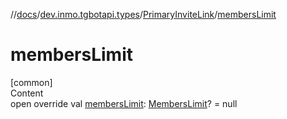 //[docs](../../../index.md)/[dev.inmo.tgbotapi.types](../index.md)/[PrimaryInviteLink](index.md)/[membersLimit](members-limit.md)



# membersLimit  
[common]  
Content  
open override val [membersLimit](members-limit.md): [MembersLimit](../index.md#%5Bdev.inmo.tgbotapi.types%2FMembersLimit%2F%2F%2FPointingToDeclaration%2F%5D%2FClasslikes%2F625018081)? = null  



